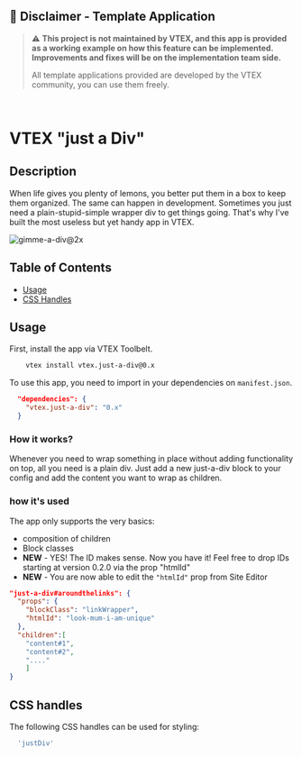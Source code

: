 ## 🚨 Disclaimer - Template Application
>:warning: **This project is not maintained by VTEX, and this app is provided as a working example on how this feature can be implemented. Improvements and fixes will be on the implementation team side.**
>
>All template applications provided are developed by the VTEX community, you can use them freely.

&nbsp;
# VTEX "just a Div"

## Description

When life gives you plenty of lemons, you better put them in a box to keep them organized.
The same can happen in development. Sometimes you just need a plain-stupid-simple wrapper div to get things going. 
That's why I've built the most useless but yet handy app in VTEX.


<img  alt="gimme-a-div@2x" src="https://user-images.githubusercontent.com/93577143/154315105-bbbab1c8-d0ad-4013-89e1-a75c60250655.png">


## Table of Contents

- [Usage](#usage)
- [CSS Handles](#css-handles)


## Usage
First, install the app via VTEX Toolbelt. 

```bash
    vtex install vtex.just-a-div@0.x
```

To use this app, you need to import in your dependencies on `manifest.json`.

```json
  "dependencies": {
    "vtex.just-a-div": "0.x"
  }
```

### How it works?
Whenever you need to wrap something in place without adding functionality on top, all you need is a plain div. Just add a new just-a-div block to your config and add the content you want to wrap as children.


### how it's used
The app only supports the very basics: 
* composition of children
* Block classes
* **NEW** - YES! The ID makes sense. Now you have it! Feel free to drop IDs starting at version 0.2.0 via the prop "htmlId"
* **NEW** - You are now able to edit the `"htmlId"` prop from Site Editor

```json
"just-a-div#aroundthelinks": {
  "props": {
    "blockClass": "linkWrapper",
    "htmlId": "look-mum-i-am-unique"
  },
  "children":[
	"content#1",
	"content#2",
	"...."
	]	
}
```


## CSS handles
The following CSS handles can be used for styling:

```js
  'justDiv'
```




